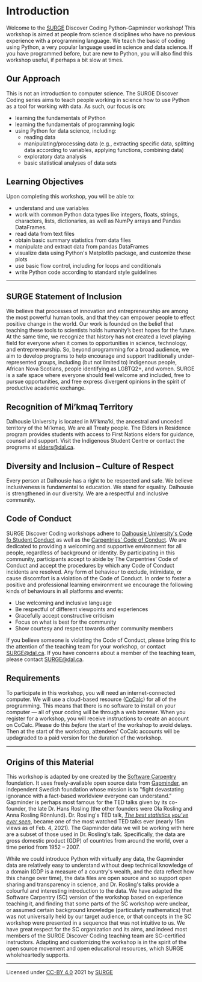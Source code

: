# Introduction

Welcome to the [SURGE](https://surgeinnovation.ca) Discover Coding Python-Gapminder workshop! This workshop is aimed at people from science disciplines who have no previous experience with a programming language. We teach the basic of coding using Python, a very popular language used in science and data science. If you have programmed before, but are new to Python, you will also find this workshop useful, if perhaps a bit slow at times. 

## Our Approach

This is not an introduction to computer science. The SURGE Discover Coding series aims to teach people working in science how to use Python as a tool for working with data. As such, our focus is on:
- learning the fundamentals of Python
- learning the fundamentals of programming logic
- using Python for data science, including:
    - reading data
    - manipulating/processing data (e.g., extracting specific data, splitting data according to variables, applying functions, combining data)
    - exploratory data analysis
    - basic statistical analyses of data sets

## Learning Objectives

Upon completing this workshop, you will be able to:
- understand and use variables
- work with common Python data types like integers, floats, strings, characters, lists, dictionaries, as well as NumPy arrays and Pandas DataFrames.
- read data from text files
- obtain basic summary statistics from data files
- manipulate and extract data from pandas DataFrames
- visualize data using Python's Matplotlib package, and customize these plots
- use basic flow control, including for loops and conditionals
- write Python code according to standard style guidelines

---
## SURGE Statement of Inclusion 
We believe that processes of innovation and entrepreneurship are among the most powerful human tools, and that they can empower people to effect positive change in the world. Our work is founded on the belief that teaching these tools to scientists holds humanity’s best hopes for the future. At the same time, we recognize that history has not created a level playing field for everyone when it comes to opportunities in science, technology, and entrepreneurship. So, beyond programming for a broad audience, we aim to develop programs to help encourage and support traditionally under-represented groups, including (but not limited to) Indigenous people, African Nova Scotians, people identifying as LGBTQ2+, and women. SURGE is a safe space where everyone should feel welcome and included, free to pursue opportunities, and free express divergent opinions in the spirit of productive academic exchange.

## Recognition of Mi’kmaq Territory

Dalhousie University is located in Mi’kma’ki, the ancestral and unceded territory of the Mi’kmaq. We are all Treaty people. The Elders in Residence program provides students with access to First Nations elders for guidance, counsel and support. Visit the Indigenous Student Centre or contact the programs at elders@dal.ca.

## Diversity and Inclusion – Culture of Respect

Every person at Dalhousie has a right to be respected and safe. We believe inclusiveness is fundamental to education. We stand for equality. Dalhousie is strengthened in our diversity. We are a respectful and inclusive community. 

## Code of Conduct

SURGE Discover Coding workshops adhere to [Dalhousie University's Code fo Student Conduct](https://www.dal.ca/dept/university_secretariat/policies/student-life/code-of-student-conduct.html) as well as the [Carpentries' Code of Conduct](https://docs.carpentries.org/topic_folders/policies/code-of-conduct.html). We are dedicated to providing a welcoming and supportive environment for all people, regardless of background or identity. By participating in this community, participants accept to abide by The Carpentries’ Code of Conduct and accept the procedures by which any Code of Conduct incidents are resolved. Any form of behaviour to exclude, intimidate, or cause discomfort is a violation of the Code of Conduct. In order to foster a positive and professional learning environment we encourage the following kinds of behaviours in all platforms and events:
- Use welcoming and inclusive language
- Be respectful of different viewpoints and experiences
- Gracefully accept constructive criticism
- Focus on what is best for the community
- Show courtesy and respect towards other community members

If you believe someone is violating the Code of Conduct, please bring this to the attention of the teaching team for your workshop, or contact [SURGE@dal.ca](mailto:surge@dal.ca). If you have concerns about a member of the teaching team, please contact [SURGE@dal.ca](mailto:surge@dal.ca).

## Requirements

To participate in this workshop, you will need an internet-connected computer. We will use a cloud-based resource ([CoCalc](https://cocalc.com)) for all of the programming. This means that there is no software to install on your computer — all of your coding will be through a web browser. When you register for a workshop, you will receive instructions to create an account on CoCalc. Please do this *before* the start of the workshop to avoid delays. Then at the start of the workshop, attendees' CoCalc accounts will be updagraded to a paid version for the duration of the workshop. 

---

## Origins of this Material

This workshop is adapted by one created by the [Software Carpentry](http://swcarpentry.github.io/python-novice-gapminder/index.html) foundation. It uses freely-available open source data from [Gapminder](https://www.gapminder.org), an independent Swedish foundation whose mission is to "fight devastating ignorance with a fact-based worldview everyone can understand." Gapminder is perhaps most famous for the TED talks given by its co-founder, the late Dr. Hans Rosling (the other founders were Ola Rosling and Anna Rosling Rönnlund). Dr. Rosling's TED talk, [*The best statistics you’ve ever seen*](https://www.ted.com/talks/hans_rosling_the_best_stats_you_ve_ever_seen?language=en), became one of the most watched TED talks ever (nearly 15m views as of Feb. 4, 2021). The Gapminder data we will be working with here are a subset of those used in Dr. Rosling's talk. Specifically, the data are gross domestic product (GDP) of countries from around the world, over a time period from 1952 – 2007. 

While we could introduce Python with virtually any data, the Gapminder data are relatively easy to understand without deep technical knowledge of a domain (GDP is a measure of a country's wealth, and the data reflect how this change over time), the data files are open source and so support open sharing and transparency in science, and Dr. Rosling's talks provide a colourful and interesting introduction to the data. We have adapted the Software Carpentry (SC) version of the workshop based on experience teaching it, and finding that some parts of the SC workshop were unclear, or assumed certain background knowledge (particularly mathematics) that was not universally held by our target audience, or that concepts in the SC workshop were presented in a sequence that was not intuitive to us. We have great respect for the SC organization and its aims, and indeed most members of the SURGE Discover Coding teaching team are SC-certified instructors. Adapting and customizing the workshop is in the spirit of the open source movement and open educational resources, which SURGE wholeheartedly supports.

---
Licensed under [CC-BY 4.0](https://creativecommons.org/licenses/by/4.0/) 2021 by [SURGE](https://github.com/surge-dalhousie)
